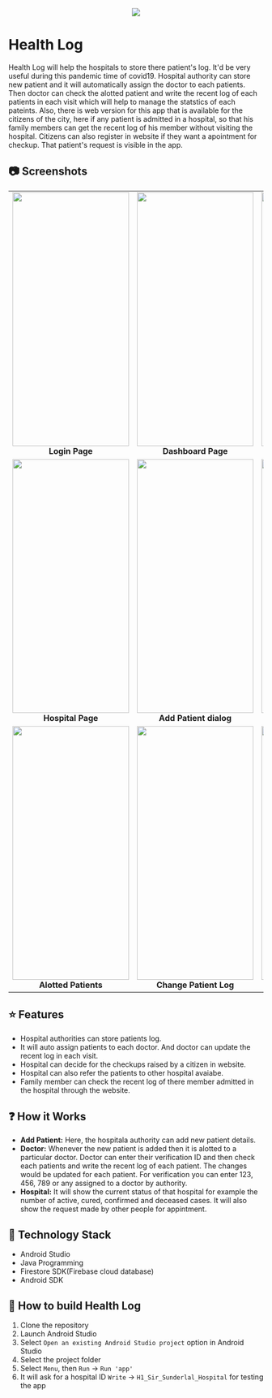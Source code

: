 <p align="center">
  <img src = "https://i.imgur.com/DrKESWw.png">
</p>
<p align="center">

# Health Log
Health Log will help the hospitals to store there patient's log. It'd be very useful during this pandemic time of covid19. Hospital authority can store new patient and it will automatically assign the doctor to each patients. Then doctor can check the alotted patient and write the recent log of each patients in each visit which will help to manage the statstics of each pateints. Also, there is web version for this app that is available for the citizens of the city, here if any patient is admitted in a hospital, so that his family members can get the recent log of his member without visiting the hospital. Citizens can also register in website if they want a apointment for checkup. That patient's request is visible in the app.

## :camera: Screenshots
<table>
     <tr>
          <td><img height="500" width= "230" src="https://i.imgur.com/ANwRbY4.png" /><br /><center><b>Login Page</b></center></td>
          <td><img height="500" width= "230" src="https://i.imgur.com/X1uIaoi.png" /><br /><center><b>Dashboard Page</b></center></td>
          <td><img height="500" width= "230" src="https://i.imgur.com/yWz2QiV.png" /><br /><center><b>Doctor Page</b></center></td>
     </tr>
     <tr>
         <td><img height="500" width= "230" src="https://i.imgur.com/ArQ6RV3.png" /><br /><center><b>Hospital Page</b></center></td>
         <td><img height="500" width= "230" src="https://i.imgur.com/3VWgtBv.png" /><br /><center><b>Add Patient dialog</b></center></td>
         <td><img height="500" width= "230" src="https://i.imgur.com/ztKgmMq.png" /><br /><center><b>Patient Information dialog</b></center></td>
       </tr>
  <tr>
         <td><img height="500" width= "230" src="https://i.imgur.com/cDOHL5m.png" /><br /><center><b>Alotted Patients</b></center></td>
         <td><img height="500" width= "230" src="https://i.imgur.com/NGu3SPZ.png" /><br /><center><b>Change Patient Log</b></center></td>
         <td><img height="500" width= "230" src="https://i.imgur.com/cWp0wLB.png" /><br /><center><b>Shift Patient</b></center></td>
    </tr>
</table>

## :star: Features

* Hospital authorities can store patients log.
* It will auto assign patients to each doctor. And doctor can update the recent log in each visit. 
* Hospital can decide for the checkups raised by a citizen in website.
* Hospital can also refer the patients to other hospital avaiabe.
* Family member can check the recent log of there member admitted in the hospital through the website.
## :question: How it Works

* **Add Patient:** Here, the hospitala authority can add new patient details.
* **Doctor:** Whenever the new patient is added then it is alotted to a particular doctor. Doctor can enter their verification ID and then check each patients and write the recent log of each patient. The changes would be updated for each patient. For verification you can enter 123, 456, 789 or any assigned to a doctor by authority.
* **Hospital:** It will show the current status of that hospital for example the number of active, cured, confirmed and deceased cases. It will also show the request made by other people for appintment. 
## :satellite: Technology Stack

* Android Studio
* Java Programming
* Firestore SDK(Firebase cloud database)
* Android SDK

## :wrench: How to build Health Log

1. Clone the repository
1. Launch Android Studio
1. Select ```Open an existing Android Studio project``` option in Android Studio
1. Select the project folder
1. Select ```Menu```, then ```Run``` -> ```Run 'app'```
1. It will ask for a hospital ID ```Write``` -> ```H1_Sir_Sunderlal_Hospital``` for testing the app

